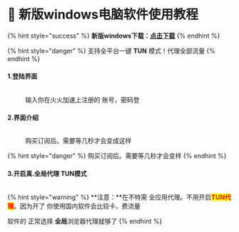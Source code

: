 # 🌟 新版windows电脑软件使用教程

{% hint style="success" %}
**新版windows下载：**[**点击下载**](http://huohuo1.com/jc/%E7%81%AB%E7%81%AB%E5%8A%A0%E9%80%9F%20Setup%201.0.2.exe)
{% endhint %}

{% hint style="danger" %}
支持全平台一键 **TUN** 模式！代理全部流量
{% endhint %}

#### **1.登陆界面**

####

<figure><img src="http://huohuo1.com/jc/xwin/1.png" alt=""><figcaption><p>输入你在火火加速上注册的 账号，密码登</p></figcaption></figure>



#### **2.界面介绍**



<figure><img src="http://huohuo1.com/jc/xwin/2.png" alt=""><figcaption><p>购买订阅后。需要等几秒才会变成这样</p></figcaption></figure>



{% hint style="danger" %}
购买订阅后。需要等几秒才会变样
{% endhint %}

#### 3.开启真.全局代理 TUN模式



<figure><img src="http://huohuo1.com/jc/xwin/3.png" alt=""><figcaption></figcaption></figure>

{% hint style="warning" %}
**注意：**在不特需 全应用代理。不用开启<mark style="color:red;">**TUN代理**</mark>。因为开了 你使用国内软件会比较卡，费流量

软件的 正常选择 **全局**浏览器代理就够了
{% endhint %}
